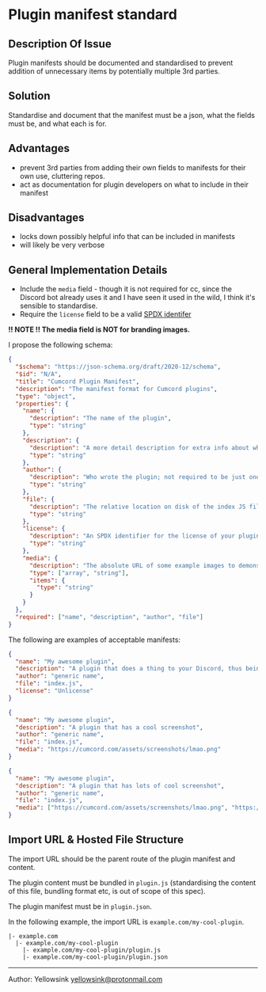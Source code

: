 # Plugin manifest standard

## Description Of Issue

Plugin manifests should be documented and standardised to prevent addition of unnecessary items by potentially multiple 3rd parties.

## Solution

Standardise and document that the manifest must be a json, what the fields must be, and what each is for.

## Advantages

- prevent 3rd parties from adding their own fields to manifests for their own use, cluttering repos.
- act as documentation for plugin developers on what to include in their manifest

## Disadvantages

- locks down possibly helpful info that can be included in manifests
- will likely be very verbose

## General Implementation Details

- Include the `media` field - though it is not required for cc, since the Discord bot already uses it and I have seen it used in the wild,
  I think it's sensible to standardise.
- Require the `license` field to be a valid [SPDX identifer](https://en.wikipedia.org/wiki/Software_Package_Data_Exchange#License_syntax)

**!! NOTE !! The media field is NOT for branding images.**

I propose the following schema:

```json
{
  "$schema": "https://json-schema.org/draft/2020-12/schema",
  "$id": "N/A",
  "title": "Cumcord Plugin Manifest",
  "description": "The manifest format for Cumcord plugins",
  "type": "object",
  "properties": {
    "name": {
      "description": "The name of the plugin",
      "type": "string"
    },
    "description": {
      "description": "A more detail description for extra info about what the plugin does",
      "type": "string"
    },
    "author": {
      "description": "Who wrote the plugin; not required to be just one person",
      "type": "string"
    },
    "file": {
      "description": "The relative location on disk of the index JS file",
      "type": "string"
    },
    "license": {
      "description": "An SPDX identifier for the license of your plugin content",
      "type": "string"
    },
    "media": {
      "description": "The absolute URL of some example images to demonstrate your plugin. No branding.",
      "type": ["array", "string"],
      "items": {
        "type": "string"
      }
    }
  },
  "required": ["name", "description", "author", "file"]
}
```

The following are examples of acceptable manifests:

```json
{
  "name": "My awesome plugin",
  "description": "A plugin that does a thing to your Discord, thus being awesome",
  "author": "generic name",
  "file": "index.js",
  "license": "Unlicense"
}
```

```json
{
  "name": "My awesome plugin",
  "description": "A plugin that has a cool screenshot",
  "author": "generic name",
  "file": "index.js",
  "media": "https://cumcord.com/assets/screenshots/lmao.png"
}
```

```json
{
  "name": "My awesome plugin",
  "description": "A plugin that has lots of cool screenshot",
  "author": "generic name",
  "file": "index.js",
  "media": ["https://cumcord.com/assets/screenshots/lmao.png", "https://cumcord.com/piss.png"]
}
```

## Import URL & Hosted File Structure

The import URL should be the parent route of the plugin manifest and content.

The plugin content must be bundled in `plugin.js`
(standardising the content of this file, bundling format etc, is out of scope of this spec).

The plugin manifest must be in `plugin.json`.

In the following example, the import URL is `example.com/my-cool-plugin`.

```
|- example.com
  |- example.com/my-cool-plugin
    |- example.com/my-cool-plugin/plugin.js
    |- example.com/my-cool-plugin/plugin.json

```

---

Author: Yellowsink <yellowsink@protonmail.com>
